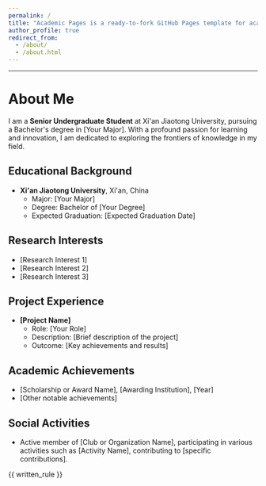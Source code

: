 ```yaml
---
permalink: /
title: "Academic Pages is a ready-to-fork GitHub Pages template for academic personal websites"
author_profile: true
redirect_from: 
  - /about/
  - /about.html
---
```


---
# About Me

I am a **Senior Undergraduate Student** at Xi'an Jiaotong University, pursuing a Bachelor's degree in [Your Major]. With a profound passion for learning and innovation, I am dedicated to exploring the frontiers of knowledge in my field.

## Educational Background

- **Xi'an Jiaotong University**, Xi'an, China
  - Major: [Your Major]
  - Degree: Bachelor of [Your Degree]
  - Expected Graduation: [Expected Graduation Date]

## Research Interests

- [Research Interest 1]
- [Research Interest 2]
- [Research Interest 3]

## Project Experience

- **[Project Name]**
  - Role: [Your Role]
  - Description: [Brief description of the project]
  - Outcome: [Key achievements and results]

## Academic Achievements

- [Scholarship or Award Name], [Awarding Institution], [Year]
- [Other notable achievements]

## Social Activities

- Active member of [Club or Organization Name], participating in various activities such as [Activity Name], contributing to [specific contributions].

{{ written_rule }}
